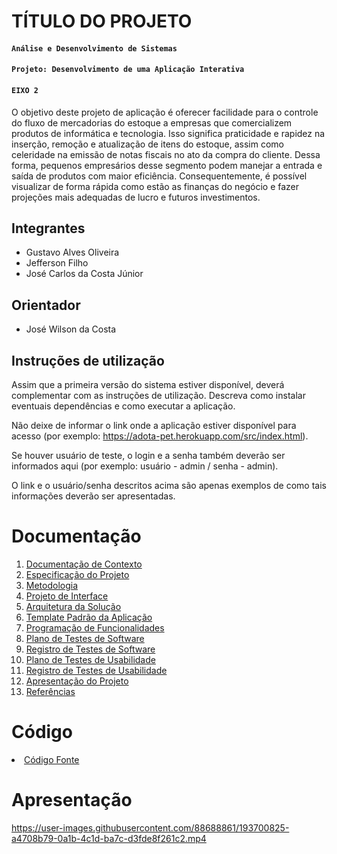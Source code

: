 # TÍTULO DO PROJETO

#### `Análise e Desenvolvimento de Sistemas`

#### `Projeto: Desenvolvimento de uma Aplicação Interativa`

#### `EIXO 2`

O objetivo deste projeto de aplicação é oferecer facilidade para o controle do fluxo de mercadorias do estoque a empresas que comercializem produtos de informática e tecnologia. Isso significa praticidade e rapidez na inserção, remoção e atualização de itens do estoque, assim como celeridade na emissão de notas fiscais no ato da compra do cliente. Dessa forma, pequenos empresários desse segmento podem manejar a entrada e saída de produtos com maior eficiência. Consequentemente, é possível visualizar de forma rápida como estão as finanças do negócio e fazer projeções mais adequadas de lucro e futuros investimentos.

## Integrantes


* Gustavo Alves Oliveira
* Jefferson Filho
* José Carlos da Costa Júnior


## Orientador

* José Wilson da Costa

## Instruções de utilização

Assim que a primeira versão do sistema estiver disponível, deverá complementar com as instruções de utilização. Descreva como instalar eventuais dependências e como executar a aplicação.

Não deixe de informar o link onde a aplicação estiver disponível para acesso (por exemplo: https://adota-pet.herokuapp.com/src/index.html).

Se houver usuário de teste, o login e a senha também deverão ser informados aqui (por exemplo: usuário - admin / senha - admin).

O link e o usuário/senha descritos acima são apenas exemplos de como tais informações deverão ser apresentadas.

# Documentação

<ol>
<li><a href="docs/01-Documentação de Contexto.md"> Documentação de Contexto</a></li>
<li><a href="docs/02-Especificação do Projeto.md"> Especificação do Projeto</a></li>
<li><a href="docs/03-Metodologia.md"> Metodologia</a></li>
<li><a href="docs/04-Projeto de Interface.md"> Projeto de Interface</a></li>
<li><a href="docs/05-Arquitetura da Solução.md"> Arquitetura da Solução</a></li>
<li><a href="docs/06-Template Padrão da Aplicação.md"> Template Padrão da Aplicação</a></li>
<li><a href="docs/07-Programação de Funcionalidades.md"> Programação de Funcionalidades</a></li>
<li><a href="docs/08-Plano de Testes de Software.md"> Plano de Testes de Software</a></li>
<li><a href="docs/09-Registro de Testes de Software.md"> Registro de Testes de Software</a></li>
<li><a href="docs/10-Plano de Testes de Usabilidade.md"> Plano de Testes de Usabilidade</a></li>
<li><a href="docs/11-Registro de Testes de Usabilidade.md"> Registro de Testes de Usabilidade</a></li>
<li><a href="docs/12-Apresentação do Projeto.md"> Apresentação do Projeto</a></li>
<li><a href="docs/13-Referências.md"> Referências</a></li>
</ol>

# Código

<li><a href="src/README.md"> Código Fonte</a></li>

# Apresentação



https://user-images.githubusercontent.com/88688861/193700825-a4708b79-0a1b-4c1d-ba7c-d3fde8f261c2.mp4


